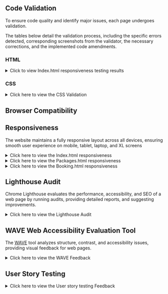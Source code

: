 ## Code Validation

To ensure code quality and identify major issues, each page undergoes validation.

The tables below detail the validation process, including the specific errors detected, corresponding screenshots from the validator, the necessary corrections, and the implemented code amendments.

### HTML

<details>
<summary>Click to view Index.html responsiveness testing results </summary>

HTML was validated using [The W3C Markup Validation Service](https://validator.w3.org/).

| **Page** | **Screenshot**                                                                    | **Changes to be made**                                                                                                                                                                       | **Changes made**                                                                                                                                                                                                                                                         | **Final result**                                                                 |
| -------- | --------------------------------------------------------------------------------- | -------------------------------------------------------------------------------------------------------------------------------------------------------------------------------------------- | ------------------------------------------------------------------------------------------------------------------------------------------------------------------------------------------------------------------------------------------------------------------------ | -------------------------------------------------------------------------------- |
| Home     | ![screenshot](assets/images/documentation/testing/validator/index-v-before.png)   | Stray div                                                                                                                                                                                    | Removed stray div                                                                                                                                                                                                                                                        | ![screenshot](assets/images/documentation/testing/validator/index-v-after.png)   |
| Book Now | ![screenshot](assets/images/documentation/testing/validator/booking-v-before.png) | The input type was set incorrectly. <br><br> The required attribute was duplicated, <br><br> The form method and action were written incorrectly. The form element was not closed correctly. | Changed the input type to 'text' to ensure the placeholder attribute functions correctly. <br><br> Removed the duplicate 'required' attribute. <br><br> Updated the form's method to 'GET' and set its action to 'confirmation.html'. Closed the form element correctly. | ![screenshot](assets/images/documentation/testing/validator/booking-v-after.png) |

**Note:** The Packages page is not listed above because it passed the HTML validation without errors.

 </details>

### CSS

<details>
<summary>Click here  to view the CSS Validation </summary>

CSS is validated using [CSS Jigsaw Validator](https://jigsaw.w3.org/css-validator/).

| **Page**        | **Screenshot**                                                                | **Changes to be made**                                  | **Changes made**                                                         | **Updated Screenshot**                                                       |
| --------------- | ----------------------------------------------------------------------------- | ------------------------------------------------------- | ------------------------------------------------------------------------ | ---------------------------------------------------------------------------- |
| CSS style sheet | ![screenshot](assets/images/documentation/testing/validator/css-v-before.png) | Font-size and padding values were incorrectly formatted | Padding removed as it was not necessary, and font-size value was changed | ![screenshot](assets/images/documentation/testing/validator/css-v-after.png) |
|                 |

 </details>

## Browser Compatibility

## Responsiveness

The website maintains a fully responsive layout across all devices, ensuring smooth user experience on mobile, tablet, laptop, and XL screens

<details>
<summary>Click here  to view the Index.html responsiveness</summary>

| Device             | Mobile                                                                                  | Tablet                                                                                  | Laptop                                                                                  | XL Devices                                                                          |
| ------------------ | --------------------------------------------------------------------------------------- | --------------------------------------------------------------------------------------- | --------------------------------------------------------------------------------------- | ----------------------------------------------------------------------------------- |
| Index-Carousel     | ![screenshot](assets/images/documentation/testing/responsive/index/i-mobile-car.png)    | ![screenshot](assets/images/documentation/testing/responsive/index/i-tablet-car.png)    | ![screenshot](assets/images/documentation/testing/responsive/index/i-laptop-car.png)    | ![screenshot](assets/images/documentation/testing/responsive/index/i-xl-car.png)    |
| Index-About        | ![screenshot](assets/images/documentation/testing/responsive/index/i-mobile-about.png)  | ![screenshot](assets/images/documentation/testing/responsive/index/i-tablet-about.png)  | ![screenshot](assets/images/documentation/testing/responsive/index/i-laptop-about.png)  | ![screenshot](assets/images/documentation/testing/responsive/index/i-xl-about.png)  |
| Index-Testimonials | ![screenshot](assets/images/documentation/testing/responsive/index/i-mobile-test.png)   | ![screenshot](assets/images/documentation/testing/responsive/index/i-tablet-test.png)   | ![screenshot](assets/images/documentation/testing/responsive/index/i-laptop-test.png)   | ![screenshot](assets/images/documentation/testing/responsive/index/i-xl-test.png)   |
| Index-Footer       | ![screenshot](assets/images/documentation/testing/responsive/index/i-mobile-footer.png) | ![screenshot](assets/images/documentation/testing/responsive/index/i-tablet-footer.png) | ![screenshot](assets/images/documentation/testing/responsive/index/i-laptop-footer.png) | ![screenshot](assets/images/documentation/testing/responsive/index/i-xl-footer.png) |

</details>

<details>
<summary>Click here  to view the Packages.html responsiveness</summary>

| Device        | Mobile                                                                                   | Tablet                                                                                   | Laptop                                                                                   | XL Devices                                                                           |
| ------------- | ---------------------------------------------------------------------------------------- | ---------------------------------------------------------------------------------------- | ---------------------------------------------------------------------------------------- | ------------------------------------------------------------------------------------ |
| Packages-Card | ![screenshot](assets/images/documentation/testing/responsive/packages/p-mobile-card.png) | ![screenshot](assets/images/documentation/testing/responsive/packages/p-tablet-card.png) | ![screenshot](assets/images/documentation/testing/responsive/packages/p-laptop-card.png) | ![screenshot](assets/images/documentation/testing/responsive/packages/p-xl-card.png) |

</details>

<details>
<summary>Click here  to view the Booking.html responsiveness</summary>

| Device       | Mobile                                                                                  | Tablet                                                                                  | Laptop                                                                                  | XL Devices                                                                          |
| ------------ | --------------------------------------------------------------------------------------- | --------------------------------------------------------------------------------------- | --------------------------------------------------------------------------------------- | ----------------------------------------------------------------------------------- |
| Booking Form | ![screenshot](assets/images/documentation/testing/responsive/booking/b-mobile-form.png) | ![screenshot](assets/images/documentation/testing/responsive/booking/b-tablet-form.png) | ![screenshot](assets/images/documentation/testing/responsive/booking/b-laptop-form.png) | ![screenshot](assets/images/documentation/testing/responsive/booking/b-xl-form.png) |

</details>

## Lighthouse Audit

Chrome Lighthouse evaluates the performance, accessibility, and SEO of a web page by running audits, providing detailed reports, and suggesting improvements.

<details>
<summary>Click here  to view the Lighthouse Audit </summary>

| Page     | Size    | Screenshot Before                                                               | Lighthouse Suggestions                                                  |     | Screenshot After                                                               |
| -------- | ------- | ------------------------------------------------------------------------------- | ----------------------------------------------------------------------- | --- | ------------------------------------------------------------------------------ |
| Home     | Mobile  | ![](assets/images/documentation/testing/lighthouse/index-mobile-before.png)     | ![](assets/images/documentation/testing/lighthouse/index-detail.png)    |     | ![](assets/images/documentation/testing/lighthouse/index-mobile-after.png)     |
| Home     | Desktop | ![](assets/images/documentation/testing/lighthouse/index-desktop-before.png)    | Similar to above                                                        |     | ![](assets/images/documentation/testing/lighthouse/index-desktop-after.png)    |
| Packages | Mobile  | ![](assets/images/documentation/testing/lighthouse/packages-mobile-before.png)  | ![](assets/images/documentation/testing/lighthouse/packages-detail.png) |     | ![](assets/images/documentation/testing/lighthouse/packages-mobile-after.png)  |
| Packages | Desktop | ![](assets/images/documentation/testing/lighthouse/packages-desktop-before.png) | Similar to above                                                        |     | ![](assets/images/documentation/testing/lighthouse/packages-desktop-after.png) |
| Booking  | Mobile  | ![](assets/images/documentation/testing/lighthouse/booking-mobile-before.png)   | ![](assets/images/documentation/testing/lighthouse/booking-detail.png)  |     | ![](assets/images/documentation/testing/lighthouse/booking-mobile-after.png)   |
| Booking  | Desktop | ![](assets/images/documentation/testing/lighthouse/booking-desktop-before.png)  | Similar to above                                                        |     | ![](assets/images/documentation/testing/lighthouse/booking-desktop-after.png)  |

**Note:** All pages underwent image compression and resizing for improved performance.

 </details>

## WAVE Web Accessibility Evaluation Tool

The [WAVE](https://wave.webaim.org/) tool analyzes structure, contrast, and accessibility issues, providing visual feedback for web pages.

<details>
<summary>Click here  to view the WAVE Feedback </summary>

| Before                                                                  | After                                                                  | Notes                                                                                                                                                                                                 |
| ----------------------------------------------------------------------- | ---------------------------------------------------------------------- | ----------------------------------------------------------------------------------------------------------------------------------------------------------------------------------------------------- |
| ![screenshot](assets/images/documentation/testing/wave/wave-before.png) | ![screenshot](assets/images/documentation/testing/wave/wave-after.png) | The headings on the carousel had a contrast issue due to background color, therefore I added `background-color: rgba(0, 0, 0, 0.014)` to overcome this issue. This can be viewed on the styles sheet. |

**Note:** All other pages passed the WAVE test without issues, so no additional screenshots are provided.

 </details>

## User Story Testing

<details>
<summary>Click here  to view the User story testing Feedback </summary>

| **User Story**                                                                                                                                                                                                                    | **Screenshot**                                                                              | **Result**                                                                                                                                                                                                                                                                                                             |
| --------------------------------------------------------------------------------------------------------------------------------------------------------------------------------------------------------------------------------- | ------------------------------------------------------------------------------------------- | ---------------------------------------------------------------------------------------------------------------------------------------------------------------------------------------------------------------------------------------------------------------------------------------------------------------------- |
| As a new user, I would like to understand the purpose of this site for ease of convenience.                                                                                                                                       | ![screenshot](assets/images/documentation/testing/user-stories/about.png)                   | The About Us section provides a clear overview of Zanzibar Tours, highlighting its goal of delivering unforgettable holiday experiences.                                                                                                                                                                               |
| As a new user, I would like to easily navigate the site, as this would be user-friendly and convenient.                                                                                                                           | ![screenshot](assets/images/documentation/testing/user-stories/navigation.png)              | The website's fixed navigation menu ensures seamless access to key sections, including Home, About, Packages, Contact, and Book Now. Internal links provide smooth scrolling for quick access, enhancing user convenience.                                                                                             |
| As a new user, I would like to contact the owner and view their opening hours so I can contact them and discuss any questions. <br> <br> As a new user, I would like to find social media pages for contact purposes.             | ![screenshot](assets/images/documentation/testing/user-stories/footer.png)                  | The footer offers key contact details, social media links, and opening hours, ensuring easy access for inquiries and communication.                                                                                                                                                                                    |
| As a new user, I would like to book a tour for convenience.                                                                                                                                                                       | ![screenshot](assets/images/documentation/testing/user-stories/booking.png)                 | TThe website ensures a seamless booking experience with a prominently placed 'Book Now' button leading to a user-friendly form.                                                                                                                                                                                        |
| As a new user, I would like to view visuals of Zanzibar Tours to know what I will be expecting.                                                                                                                                   | ![screenshot](assets/images/documentation/testing/user-stories/carousel.png)                | The carousel showcases high-quality images of Zanzibar Tours, providing users with a visual preview of destinations and experiences, helping them know what to expect before booking.                                                                                                                                  |
| As a new user, I would like to get detailed information on available tours with scenic visuals to know what I will be expecting.                                                                                                  | ![screenshot](assets/images/documentation/testing/user-stories/packages.png)                | The packages.html page provides detailed tour information with scenic visuals, helping new users understand what to expect. Each package includes a title, description, pricing.                                                                                                                                       |
| As a new user, I would like to read testimonials from previous visitors to get an idea of the credibility of the company.                                                                                                         | ![screenshot](assets/images/documentation/testing/user-stories/test.png)                    | The website features a testimonials section where previous visitors share their experiences.                                                                                                                                                                                                                           |
| As a new user, I would like to view the site on any device, as this would be a good user experience and convenient.                                                                                                               |                                                                                             | The website is designed to be fully responsive, ensuring a seamless experience across all devices. It adapts to different screen sizes, providing easy navigation and accessibility whether viewed on a desktop, tablet, or mobile device. For detailed responsiveness tests, visit the [TESTING.md](TESTING.md) file. |
| As an existing user, I would like to stay updated and get notified about new features, events, and announcements to see if I would like to attend any tours.                                                                      | ![screenshot](assets/images/documentation/testing/user-stories/footer.png)                  | The website's newsletter keeps users informed about new tours, events, and announcements, ensuring they stay updated on the latest offerings.                                                                                                                                                                          |
| As an existing user, I would like to see any tours available with their costs so that I can calculate the feasibility before booking.                                                                                             | ![screenshot](assets/images/documentation/testing/user-stories/packages.png)                | The packages.html page displays all available tours along with their costs, allowing users to assess feasibility before booking.                                                                                                                                                                                       |
| As an admin user, I should be able to respond to user inquiries to build a good reputation and ensure reliability.                                                                                                                | ![screenshot](assets/images/documentation/testing/user-stories/booking.png)                 | The website enables admin users to respond to inquiries through a contact section, booking form, and provided contact details, ensuring timely communication, reliability, and a strong reputation.                                                                                                                    |
| As an admin user, I want to add, edit, or remove tour listings so that the website always displays up-to-date offerings to provide a good user experience.                                                                        | ![screenshot](assets/images/documentation/testing/user-stories/packages-code.png)           | The code provided enables administrators to add, edit, and remove tour listings, ensuring that the website remains up to date and provides users with accurate information.                                                                                                                                            |
| As an admin user, I should be able to oversee site performance, detect issues, and debug any problems for a good user experience. <br> <br> As an admin user, I should have correct indentation for easy readability and editing. | ![screenshot](assets/images/documentation/testing/user-stories/admin-indentation-debug.png) | The code maintains proper indentation, ensuring readability and also allows to detect any issues for debugging. </details>                                                                                                                                                                                             |

## Bugs

## Unfixed Bugs

- At this time, no known unresolved bugs have been identified
